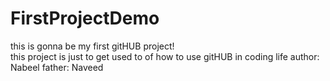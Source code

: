# FirstProjectDemo
this is gonna  be my first gitHUB project!
<br> this project is just to get used to of how to use gitHUB in coding life
author: Nabeel
father: Naveed



